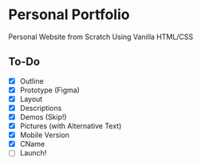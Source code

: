 # Personal Portfolio

Personal Website from Scratch Using Vanilla HTML/CSS

## To-Do

- [x] Outline
- [x] Prototype (Figma)
- [x] Layout
- [x] Descriptions
- [x] Demos (Skip!)
- [x] Pictures (with Alternative Text)
- [x] Mobile Version
- [x] CName
- [ ] Launch!

